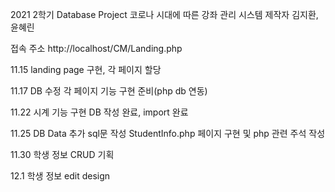 2021 2학기 Database Project
코로나 시대에 따른 강좌 관리 시스템
제작자 김지환, 윤혜린

접속 주소 http://localhost/CM/Landing.php

11.15
landing page 구현, 각 페이지 할당

11.17
DB 수정
각 페이지 기능 구현 준비(php db 연동)

11.22
시계 기능 구현
DB 작성 완료, import 완료

11.25
DB Data 추가
sql문 작성
StudentInfo.php 페이지 구현 및 php 관련 주석 작성

11.30
학생 정보 CRUD 기획

12.1
학생 정보 edit design